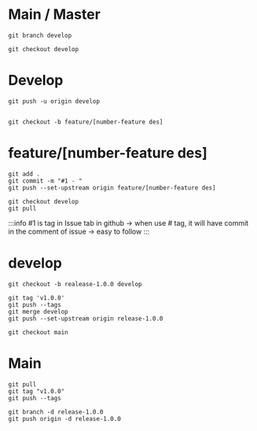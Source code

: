 # Main / Master
```
git branch develop

git checkout develop
```

# Develop

```
git push -u origin develop


git checkout -b feature/[number-feature des]
```

# feature/[number-feature des]

```
git add .
git commit -m "#1 - "  
git push --set-upstream origin feature/[number-feature des]

git checkout develop
git pull
```

:::info
#1 is tag in Issue tab in github -> when use # tag, it will have commit in the comment of issue -> easy to follow
:::


# develop
```
git checkout -b realease-1.0.0 develop

git tag 'v1.0.0'
git push --tags
git merge develop
git push --set-upstream origin release-1.0.0

git checkout main
```


# Main
```
git pull
git tag "v1.0.0"
git push --tags

git branch -d release-1.0.0
git push origin -d release-1.0.0
```







